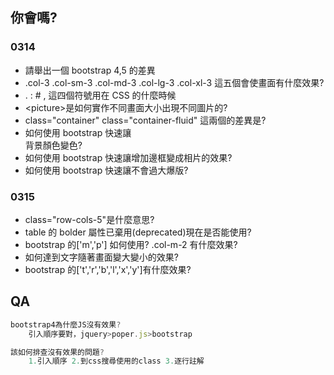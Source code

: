 ## 你會嗎?

### 0314

* 請舉出一個 bootstrap 4,5 的差異
* .col-3 .col-sm-3 .col-md-3 .col-lg-3 .col-xl-3 這五個會使畫面有什麼效果?
* . : # , 這四個符號用在 CSS 的什麼時候
* \<picture>是如何實作不同畫面大小出現不同圖片的?
* class="container" class="container-fluid" 這兩個的差異是?
* 如何使用 bootstrap 快速讓<div>背景顏色變色?
* 如何使用 bootstrap 快速讓<img>增加邊框變成相片的效果?
* 如何使用 bootstrap 快速讓<img>不會過大爆版?

### 0315

* class="row-cols-5"是什麼意思?
* table 的 bolder 屬性已棄用(deprecated)現在是否能使用?
* bootstrap 的['m','p'] 如何使用? .col-m-2 有什麼效果?
* 如何達到文字隨著畫面變大變小的效果?
* bootstrap 的['t','r','b','l','x','y']有什麼效果?

## QA

```js
bootstrap4為什麼JS沒有效果?
    引入順序要對，jquery>poper.js>bootstrap

該如何排查沒有效果的問題?
    1.引入順序 2.到css搜尋使用的class 3.逐行註解

```
